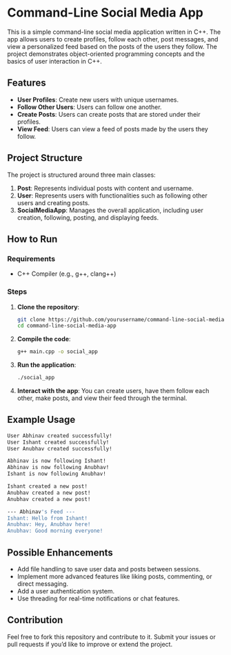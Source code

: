
# Command-Line Social Media App

This is a simple command-line social media application written in C++. The app allows users to create profiles, follow each other, post messages, and view a personalized feed based on the posts of the users they follow. The project demonstrates object-oriented programming concepts and the basics of user interaction in C++.

## Features

- **User Profiles**: Create new users with unique usernames.
- **Follow Other Users**: Users can follow one another.
- **Create Posts**: Users can create posts that are stored under their profiles.
- **View Feed**: Users can view a feed of posts made by the users they follow.

## Project Structure

The project is structured around three main classes:
1. **Post**: Represents individual posts with content and username.
2. **User**: Represents users with functionalities such as following other users and creating posts.
3. **SocialMediaApp**: Manages the overall application, including user creation, following, posting, and displaying feeds.

## How to Run

### Requirements

- C++ Compiler (e.g., g++, clang++)
  
### Steps

1. **Clone the repository**:
   ```bash
   git clone https://github.com/yourusername/command-line-social-media-app.git
   cd command-line-social-media-app
   ```

2. **Compile the code**:
   ```bash
   g++ main.cpp -o social_app
   ```

3. **Run the application**:
   ```bash
   ./social_app
   ```

4. **Interact with the app**: You can create users, have them follow each other, make posts, and view their feed through the terminal.

## Example Usage

```bash
User Abhinav created successfully!
User Ishant created successfully!
User Anubhav created successfully!

Abhinav is now following Ishant!
Abhinav is now following Anubhav!
Ishant is now following Anubhav!

Ishant created a new post!
Anubhav created a new post!
Anubhav created a new post!

--- Abhinav's Feed ---
Ishant: Hello from Ishant!
Anubhav: Hey, Anubhav here!
Anubhav: Good morning everyone!
```

## Possible Enhancements

- Add file handling to save user data and posts between sessions.
- Implement more advanced features like liking posts, commenting, or direct messaging.
- Add a user authentication system.
- Use threading for real-time notifications or chat features.

## Contribution

Feel free to fork this repository and contribute to it. Submit your issues or pull requests if you’d like to improve or extend the project.


